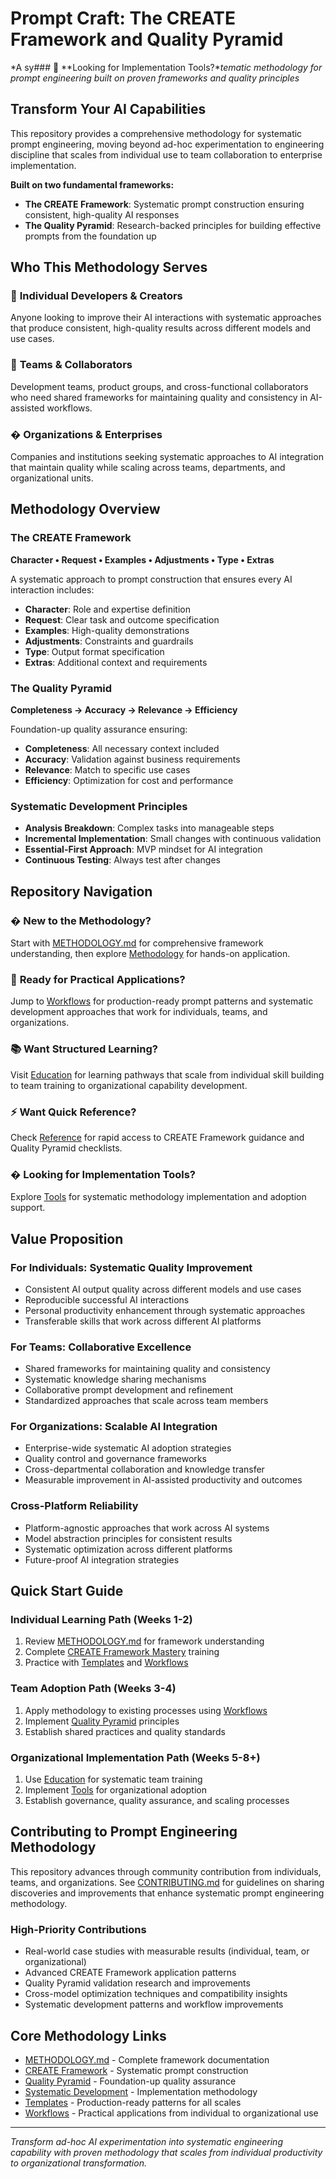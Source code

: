 # Prompt Craft: The CREATE Framework and Quality Pyramid

*A sy### 🔧 **Looking for Implementation Tools?**tematic methodology for prompt engineering built on proven frameworks and quality principles*

## Transform Your AI Capabilities

This repository provides a comprehensive methodology for systematic prompt engineering, moving beyond ad-hoc experimentation to engineering discipline that scales from individual use to team collaboration to enterprise implementation.

**Built on two fundamental frameworks:**
- **The CREATE Framework**: Systematic prompt construction ensuring consistent, high-quality AI responses
- **The Quality Pyramid**: Research-backed principles for building effective prompts from the foundation up

## Who This Methodology Serves

### 👤 **Individual Developers & Creators**
Anyone looking to improve their AI interactions with systematic approaches that produce consistent, high-quality results across different models and use cases.

### 👥 **Teams & Collaborators**
Development teams, product groups, and cross-functional collaborators who need shared frameworks for maintaining quality and consistency in AI-assisted workflows.

### � **Organizations & Enterprises**
Companies and institutions seeking systematic approaches to AI integration that maintain quality while scaling across teams, departments, and organizational units.

## Methodology Overview

### The CREATE Framework
**Character • Request • Examples • Adjustments • Type • Extras**

A systematic approach to prompt construction that ensures every AI interaction includes:
- **Character**: Role and expertise definition
- **Request**: Clear task and outcome specification  
- **Examples**: High-quality demonstrations
- **Adjustments**: Constraints and guardrails
- **Type**: Output format specification
- **Extras**: Additional context and requirements

### The Quality Pyramid
**Completeness → Accuracy → Relevance → Efficiency**

Foundation-up quality assurance ensuring:
- **Completeness**: All necessary context included
- **Accuracy**: Validation against business requirements
- **Relevance**: Match to specific use cases
- **Efficiency**: Optimization for cost and performance

### Systematic Development Principles
- **Analysis Breakdown**: Complex tasks into manageable steps
- **Incremental Implementation**: Small changes with continuous validation
- **Essential-First Approach**: MVP mindset for AI integration
- **Continuous Testing**: Always test after changes

## Repository Navigation

### � **New to the Methodology?**
Start with [METHODOLOGY.md](METHODOLOGY.md) for comprehensive framework understanding, then explore [Methodology](methodology/README.md) for hands-on application.

### 🔧 **Ready for Practical Applications?**
Jump to [Workflows](workflows/README.md) for production-ready prompt patterns and systematic development approaches that work for individuals, teams, and organizations.

### 📚 **Want Structured Learning?**
Visit [Education](education/README.md) for learning pathways that scale from individual skill building to team training to organizational capability development.

### ⚡ **Want Quick Reference?**
Check [Reference](reference/README.md) for rapid access to CREATE Framework guidance and Quality Pyramid checklists.

### � **Looking for Implementation Tools?**
Explore [Tools](tools/README.md) for systematic methodology implementation and adoption support.

## Value Proposition

### For Individuals: Systematic Quality Improvement
- Consistent AI output quality across different models and use cases
- Reproducible successful AI interactions
- Personal productivity enhancement through systematic approaches
- Transferable skills that work across different AI platforms

### For Teams: Collaborative Excellence
- Shared frameworks for maintaining quality and consistency
- Systematic knowledge sharing mechanisms
- Collaborative prompt development and refinement
- Standardized approaches that scale across team members

### For Organizations: Scalable AI Integration
- Enterprise-wide systematic AI adoption strategies
- Quality control and governance frameworks
- Cross-departmental collaboration and knowledge transfer
- Measurable improvement in AI-assisted productivity and outcomes

### Cross-Platform Reliability
- Platform-agnostic approaches that work across AI systems
- Model abstraction principles for consistent results
- Systematic optimization across different platforms
- Future-proof AI integration strategies

## Quick Start Guide

### Individual Learning Path (Weeks 1-2)
1. Review [METHODOLOGY.md](METHODOLOGY.md) for framework understanding
2. Complete [CREATE Framework Mastery](education/systematic-onboarding/create-framework-mastery/) training
3. Practice with [Templates](templates/README.md) and [Workflows](workflows/README.md)

### Team Adoption Path (Weeks 3-4)
1. Apply methodology to existing processes using [Workflows](workflows/README.md)
2. Implement [Quality Pyramid](methodology/quality-pyramid/README.md) principles
3. Establish shared practices and quality standards

### Organizational Implementation Path (Weeks 5-8+)
1. Use [Education](education/README.md) for systematic team training
2. Implement [Tools](tools/README.md) for organizational adoption
3. Establish governance, quality assurance, and scaling processes

## Contributing to Prompt Engineering Methodology

This repository advances through community contribution from individuals, teams, and organizations. See [CONTRIBUTING.md](CONTRIBUTING.md) for guidelines on sharing discoveries and improvements that enhance systematic prompt engineering methodology.

### High-Priority Contributions
- Real-world case studies with measurable results (individual, team, or organizational)
- Advanced CREATE Framework application patterns
- Quality Pyramid validation research and improvements
- Cross-model optimization techniques and compatibility insights
- Systematic development patterns and workflow improvements

## Core Methodology Links

- [METHODOLOGY.md](METHODOLOGY.md) - Complete framework documentation
- [CREATE Framework](methodology/create-framework/README.md) - Systematic prompt construction
- [Quality Pyramid](methodology/quality-pyramid/README.md) - Foundation-up quality assurance
- [Systematic Development](methodology/systematic-development/README.md) - Implementation methodology
- [Templates](templates/README.md) - Production-ready patterns for all scales
- [Workflows](workflows/README.md) - Practical applications from individual to organizational use

---

*Transform ad-hoc AI experimentation into systematic engineering capability with proven methodology that scales from individual productivity to organizational transformation.*